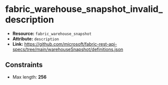 # fabric_warehouse_snapshot_invalid_description

- **Resource:** `fabric_warehouse_snapshot`
- **Attribute:** `description`
- **Link:** https://github.com/microsoft/fabric-rest-api-specs/tree/main/warehouseSnapshot/definitions.json

## Constraints
- Max length: **256**